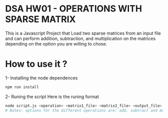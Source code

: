 # DSA HW01 - OPERATIONS WITH SPARSE MATRIX

This is a Javascript Project that Load two sparse matrices from an input file and can perform addition, subtraction, and multiplication on the matrices depending on the option you are willing to chose.

# How to use it ?

1- Installing the node dependences

```bash
npm run install
```

2- Runing the script
Here is the runing format

```bash
node script.js <operation> <matrix1_file> <matrix2_file> <output_file>
# Notes: options for the different operations are: add, subtract and multiply
```

